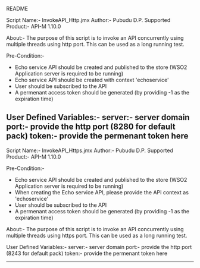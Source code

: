 README

Script Name:- InvokeAPI_Http.jmx
Author:- Pubudu D.P.
Supported Product:- API-M 1.10.0

About:-
The purpose of this script is to invoke an API concurrently using multiple threads using http port. This can be used as a long running test.

Pre-Condition:-
- Echo service API should be created and published to the store (WSO2 Application server is required to be running)
- Echo service API should be created with context 'echoservice'
- User should be subscribed to the API
- A permenant access token should be generated (by providing -1 as the expiration time)


User Defined Variables:-
server:- server domain
port:- provide the http port (8280 for default pack)
token:- provide the permenant token here
------------------------------------------------------------------------------

Script Name:- InvokeAPI_Https.jmx
Author:- Pubudu D.P.
Supported Product:- API-M 1.10.0

Pre-Condition:-
- Echo service API should be created and published to the store (WSO2 Application server is required to be running)
- When creating the Echo service API, please provide the API context as 'echoservice'
- User should be subscribed to the API
- A permenant access token should be generated (by providing -1 as the expiration time)

About:-
The purpose of this script is to invoke an API concurrently using multiple threads using https port. This can be used as a long running test.

User Defined Variables:-
server:- server domain
port:- provide the http port (8243 for default pack)
token:- provide the permenant token here

------------------------------------------------------------------------------

